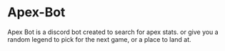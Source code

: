 # Apex-Bot
Apex Bot is a discord bot created to search for apex stats. or give you a random legend to pick for the next game, or a place to land at.
